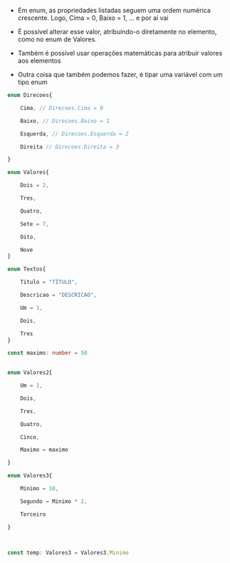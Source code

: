 - Em enum, as propriedades listadas seguem uma ordem numérica crescente.
Logo, Cima = 0, Baixo = 1, ... e por aí vai

- É possível alterar esse valor, atribuindo-o diretamente no elemento, como no enum de Valores.

- Também é possível usar operações matemáticas para atribuir valores aos elementos 

- Outra coisa que também podemos fazer, é tipar uma variável com um tipo enum

```ts
enum Direcoes{

    Cima, // Direcoes.Cima = 0

    Baixo, // Direcoes.Baixo = 1

    Esquerda, // Direcoes.Esquerda = 2

    Direita // Direcoes.Direita = 3

}

enum Valores{

    Dois = 2,

    Tres,

    Quatro,

    Sete = 7,

    Oito,

    Nove
}

enum Textos{

    Titulo = "TÍTULO",

    Descricao = "DESCRICAO",

    Um = 1,

    Dois,

    Tres
}

const maximo: number = 50

  
enum Valores2{

    Um = 1,

    Dois,

    Tres,

    Quatro,

    Cinco,

    Maximo = maximo

}

enum Valores3{

    Minimo = 10,

    Segundo = Minimo * 2,

    Terceiro

}

  

const temp: Valores3 = Valores3.Minimo
```